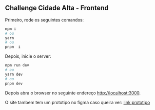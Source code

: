 
## Challenge Cidade Alta - Frontend

Primeiro, rode os seguintes comandos:

```bash
npm i
# ou
yarn
# ou
pnpm  i
```

Depois, inicie o server:

```bash
npm run dev
# ou
yarn dev
# ou
pnpm dev
```

Depois abra o browser no seguinte endereço [http://localhost:3000](http://localhost:3000).

O site tambem tem um prototipo no figma caso queira ver: [link prototipo](https://www.figma.com/design/nYf9wZC9XPp7dzCx79RqBs/Cidade-Alta-Challenge?node-id=0-1&t=CvHYTCFqawj1Qlhp-1)